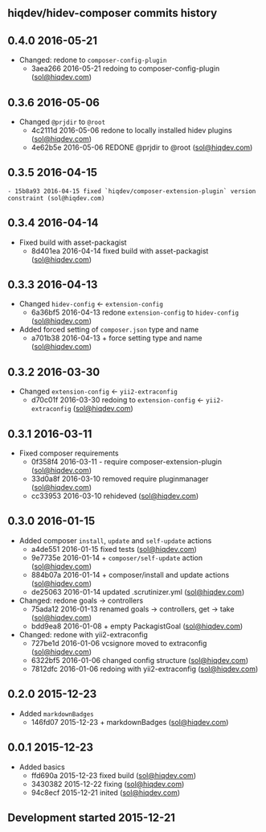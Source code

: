 hiqdev/hidev-composer commits history
-------------------------------------

## 0.4.0 2016-05-21

- Changed: redone to `composer-config-plugin`
    - 3aea266 2016-05-21 redoing to composer-config-plugin (sol@hiqdev.com)

## 0.3.6 2016-05-06

- Changed `@prjdir` to `@root`
    - 4c2111d 2016-05-06 redone to locally installed hidev plugins (sol@hiqdev.com)
    - 4e62b5e 2016-05-06 REDONE @prjdir to @root (sol@hiqdev.com)

## 0.3.5 2016-04-15

    - 15b8a93 2016-04-15 fixed `hiqdev/composer-extension-plugin` version constraint (sol@hiqdev.com)

## 0.3.4 2016-04-14

- Fixed build with asset-packagist
    - 8d401ea 2016-04-14 fixed build with asset-packagist (sol@hiqdev.com)

## 0.3.3 2016-04-13

- Changed `hidev-config` <- `extension-config`
    - 6a36bf5 2016-04-13 redone `extension-config` to `hidev-config` (sol@hiqdev.com)
- Added forced setting of `composer.json` type and name
    - a701b38 2016-04-13 + force setting type and name (sol@hiqdev.com)

## 0.3.2 2016-03-30

- Changed `extension-config` <- `yii2-extraconfig`
    - d70c01f 2016-03-30 redoing to `extension-config` <- `yii2-extraconfig` (sol@hiqdev.com)

## 0.3.1 2016-03-11

- Fixed composer requirements
    - 0f358f4 2016-03-11 - require composer-extension-plugin (sol@hiqdev.com)
    - 33d0a8f 2016-03-10 removed require pluginmanager (sol@hiqdev.com)
    - cc33953 2016-03-10 rehideved (sol@hiqdev.com)

## 0.3.0 2016-01-15

- Added composer `install`, `update` and `self-update` actions
    - a4de551 2016-01-15 fixed tests (sol@hiqdev.com)
    - 9e7735e 2016-01-14 + `composer/self-update` action (sol@hiqdev.com)
    - 884b07a 2016-01-14 + composer/install and update actions (sol@hiqdev.com)
    - de25063 2016-01-14 updated .scrutinizer.yml (sol@hiqdev.com)
- Changed: redone goals -> controllers
    - 75ada12 2016-01-13 renamed goals -> controllers, get -> take (sol@hiqdev.com)
    - bdd9ea8 2016-01-08 + empty PackagistGoal (sol@hiqdev.com)
- Changed: redone with yii2-extraconfig
    - 727be1d 2016-01-06 vcsignore moved to extraconfig (sol@hiqdev.com)
    - 6322bf5 2016-01-06 changed config structure (sol@hiqdev.com)
    - 7812dfc 2016-01-06 redoing with yii2-extraconfig (sol@hiqdev.com)

## 0.2.0 2015-12-23

- Added `markdownBadges`
    - 146fd07 2015-12-23 + markdownBadges (sol@hiqdev.com)

## 0.0.1 2015-12-23

- Added basics
    - ffd690a 2015-12-23 fixed build (sol@hiqdev.com)
    - 3430382 2015-12-22 fixing (sol@hiqdev.com)
    - 94c8ecf 2015-12-21 inited (sol@hiqdev.com)

## Development started 2015-12-21

